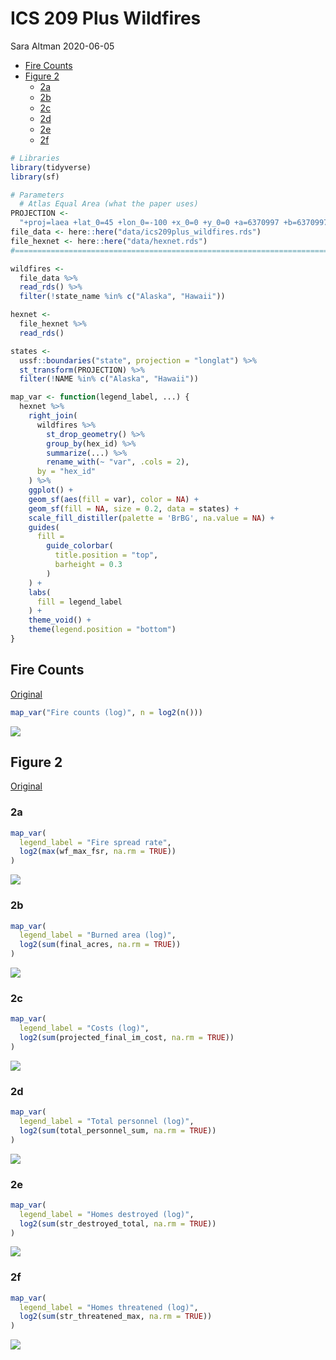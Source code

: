 ICS 209 Plus Wildfires
================
Sara Altman
2020-06-05

  - [Fire Counts](#fire-counts)
  - [Figure 2](#figure-2)
      - [2a](#a)
      - [2b](#b)
      - [2c](#c)
      - [2d](#d)
      - [2e](#e)
      - [2f](#f)

``` r
# Libraries
library(tidyverse)
library(sf)

# Parameters
  # Atlas Equal Area (what the paper uses)
PROJECTION <- 
  "+proj=laea +lat_0=45 +lon_0=-100 +x_0=0 +y_0=0 +a=6370997 +b=6370997 +units=m +no_defs"
file_data <- here::here("data/ics209plus_wildfires.rds")
file_hexnet <- here::here("data/hexnet.rds")
#===============================================================================

wildfires <-
  file_data %>% 
  read_rds() %>% 
  filter(!state_name %in% c("Alaska", "Hawaii"))

hexnet <-
  file_hexnet %>% 
  read_rds()

states <-
  ussf::boundaries("state", projection = "longlat") %>% 
  st_transform(PROJECTION) %>% 
  filter(!NAME %in% c("Alaska", "Hawaii"))
```

``` r
map_var <- function(legend_label, ...) {
  hexnet %>% 
    right_join(
      wildfires %>% 
        st_drop_geometry() %>% 
        group_by(hex_id) %>% 
        summarize(...) %>% 
        rename_with(~ "var", .cols = 2),
      by = "hex_id"
    ) %>% 
    ggplot() +
    geom_sf(aes(fill = var), color = NA) +
    geom_sf(fill = NA, size = 0.2, data = states) +
    scale_fill_distiller(palette = 'BrBG', na.value = NA) +
    guides(
      fill = 
        guide_colorbar(
          title.position = "top", 
          barheight = 0.3
        )
    ) +
    labs(
      fill = legend_label
    ) +
    theme_void() +
    theme(legend.position = "bottom")
}
```

## Fire Counts

[Original](https://www.nature.com/articles/s41597-020-0403-0/figures/1)

``` r
map_var("Fire counts (log)", n = log2(n()))
```

![](ics209plus_wildfires_files/figure-gfm/unnamed-chunk-3-1.png)<!-- -->

## Figure 2

[Original](https://www.nature.com/articles/s41597-020-0403-0/figures/2)

### 2a

``` r
map_var(
  legend_label = "Fire spread rate", 
  log2(max(wf_max_fsr, na.rm = TRUE))
)
```

![](ics209plus_wildfires_files/figure-gfm/unnamed-chunk-4-1.png)<!-- -->

### 2b

``` r
map_var(
  legend_label = "Burned area (log)", 
  log2(sum(final_acres, na.rm = TRUE))
)
```

![](ics209plus_wildfires_files/figure-gfm/unnamed-chunk-5-1.png)<!-- -->

### 2c

``` r
map_var(
  legend_label = "Costs (log)", 
  log2(sum(projected_final_im_cost, na.rm = TRUE))
)
```

![](ics209plus_wildfires_files/figure-gfm/unnamed-chunk-6-1.png)<!-- -->

### 2d

``` r
map_var(
  legend_label = "Total personnel (log)", 
  log2(sum(total_personnel_sum, na.rm = TRUE))
)
```

![](ics209plus_wildfires_files/figure-gfm/unnamed-chunk-7-1.png)<!-- -->

### 2e

``` r
map_var(
  legend_label = "Homes destroyed (log)", 
  log2(sum(str_destroyed_total, na.rm = TRUE))
)
```

![](ics209plus_wildfires_files/figure-gfm/unnamed-chunk-8-1.png)<!-- -->

### 2f

``` r
map_var(
  legend_label = "Homes threatened (log)", 
  log2(sum(str_threatened_max, na.rm = TRUE))
)
```

![](ics209plus_wildfires_files/figure-gfm/unnamed-chunk-9-1.png)<!-- -->
